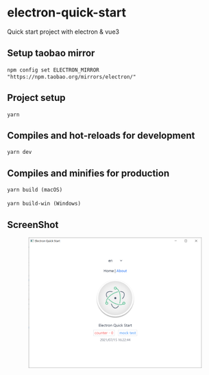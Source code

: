 # electron-quick-start
Quick start project with electron &amp; vue3

## Setup taobao mirror
```
npm config set ELECTRON_MIRROR "https://npm.taobao.org/mirrors/electron/"
```
## Project setup
```
yarn
```
## Compiles and hot-reloads for development
```
yarn dev
```
## Compiles and minifies for production
```
yarn build (macOS)

yarn build-win (Windows)
```
## ScreenShot
<p align="center">
  <img src="screenshot/1.png" width="80%" />
</p>